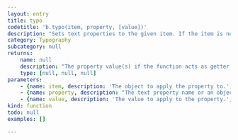 ```yaml
---
layout: entry
title: typo
codetitle: 'b.typo(item, property, [value])'
description: "Sets text properties to the given item. If the item is not an instance the text property can be set to,\nthe property gets set to the direct descendants of the given item, e.g. all stories of a given document."
category: Typography
subcategory: null
returns:
    name: null
    description: "The property value(s) if the function acts as getter or the items the property\n                                      was assigned to."
    type: [null, null, null]
parameters:
    - {name: item, description: 'The object to apply the property to.', optional: false, type: [Document, Spread, Page, Layer, Story, TextFrame, Text]}
    - {name: property, description: "The text property name or an object of key/value property/value pairs.\n                                  If property is a string and no value is given, the function acts as getter.", optional: false, type: [String, Object]}
    - {name: value, description: 'The value to apply to the property.', optional: true, type: [null]}
kind: function
todo: null
examples: []

---
```

